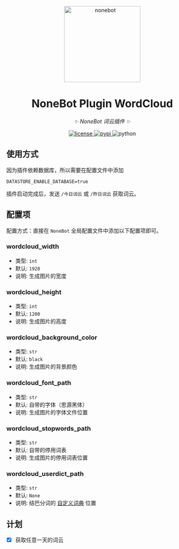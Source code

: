 <!-- markdownlint-disable MD033 MD036 MD041 -->

<p align="center">
  <a href="https://v2.nonebot.dev/"><img src="https://v2.nonebot.dev/logo.png" width="200" height="200" alt="nonebot"></a>
</p>

<div align="center">

# NoneBot Plugin WordCloud

_✨ NoneBot 词云插件 ✨_

</div>

<p align="center">
  <a href="https://raw.githubusercontent.com/he0119/nonebot-plugin-wordcloud/master/LICENSE">
    <img src="https://img.shields.io/github/license/he0119/nonebot-plugin-wordcloud.svg" alt="license">
  </a>
  <a href="https://pypi.python.org/pypi/nonebot-plugin-wordcloud">
    <img src="https://img.shields.io/pypi/v/nonebot-plugin-wordcloud.svg" alt="pypi">
  </a>
  <img src="https://img.shields.io/badge/python-3.7.3+-blue.svg" alt="python">
</p>

## 使用方式

因为插件依赖数据库，所以需要在配置文件中添加

```env
DATASTORE_ENABLE_DATABASE=true
```

插件启动完成后，发送 `/今日词云` 或 `/昨日词云` 获取词云。

## 配置项

配置方式：直接在 `NoneBot` 全局配置文件中添加以下配置项即可。

### wordcloud_width

- 类型: `int`
- 默认: `1920`
- 说明: 生成图片的宽度

### wordcloud_height

- 类型: `int`
- 默认: `1200`
- 说明: 生成图片的高度

### wordcloud_background_color

- 类型: `str`
- 默认: `black`
- 说明: 生成图片的背景颜色

### wordcloud_font_path

- 类型: `str`
- 默认: 自带的字体（思源黑体）
- 说明: 生成图片的字体文件位置

### wordcloud_stopwords_path

- 类型: `str`
- 默认: 自带的停用词表
- 说明: 生成图片的停用词表位置

### wordcloud_userdict_path

- 类型: `str`
- 默认: `None`
- 说明: 结巴分词的 [自定义词典](https://github.com/fxsjy/jieba#%E8%BD%BD%E5%85%A5%E8%AF%8D%E5%85%B8) 位置

## 计划

- [x] 获取任意一天的词云
